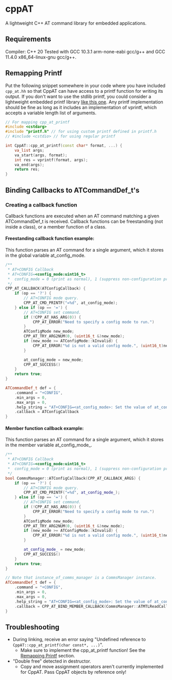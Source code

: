 # cppAT
A lightweight C++ AT command library for embedded applications.

## Requirements

Compiler: C++ 20
Tested with GCC 10.3.1 arm-none-eabi gcc/g++ and GCC 11.4.0 x86_64-linux-gnu gcc/g++.

## Remapping Printf

Put the following snippet somewhere in your code where you have included `cpp_at.hh` so that CppAT can have access to
a printf function for writing its output. If you don't want to use the stdlib printf, you could consider a lightweight
embedded printf library [like this one](https://github.com/mpaland/printf). Any printf implementation should be fine
as long as it includes an implementation of vprintf, which accepts a variable length list of arguments.

```c++
// For mapping cpp_at_printf
#include <cstdarg>
#include "printf.h" // for using custom printf defined in printf.h
// #include <cstdio> // for using regular printf

int CppAT::cpp_at_printf(const char* format, ...) {
    va_list args;
    va_start(args, format);
    int res = vprintf(format, args);
    va_end(args);
    return res;
}
```

## Binding Callbacks to ATCommandDef_t's

### Creating a callback function

Callback functions are executed when an AT command matching a given ATCommandDef_t is received. Callback functions can be freestanding (not inside a class), or a member function of a class.

#### Freestanding callback function example:

This function parses an AT command for a single argument, which it stores in the global variable at_config_mode.

```c++
/**
 * AT+CONFIG Callback
 * AT+CONFIG=<config_mode:uint16_t>
 *  config_mode = 0 (print as normal), 1 (suppress non-configuration print messages)
 */
CPP_AT_CALLBACK(ATConfigCallback) {
    if (op == '?') {
        // AT+CONFIG mode query.
        CPP_AT_CMD_PRINTF("=%d", at_config_mode);
    } else if (op == '=') {
        // AT+CONFIG set command.
        if (!CPP_AT_HAS_ARG(0)) {
            CPP_AT_ERROR("Need to specify a config mode to run.")
        }
        ATConfigMode new_mode;
        CPP_AT_TRY_ARG2NUM(0, (uint16_t &)new_mode);
        if (new_mode >= ATConfigMode::kInvalid) {
            CPP_AT_ERROR("%d is not a valid config mode.", (uint16_t)new_mode);
        }

        at_config_mode = new_mode;
        CPP_AT_SUCCESS()
    }
    return true;
}

ATCommandDef_t def = {
    .command = "+CONFIG",
    .min_args = 0,
    .max_args = 0,
    .help_string = "AT+CONFIG=<at_config_mode>: Set the value of at_config_mode.\r\n",
    .callback = ATConfigCallback
}
```

#### Member function callback example:

This function parses an AT command for a single argument, which it stores in the member variable at_config_mode_.

```c++
/**
 * AT+CONFIG Callback
 * AT+CONFIG=<config_mode:uint16_t>
 *  config_mode = 0 (print as normal), 1 (suppress non-configuration print messages)
 */
bool CommsManager::ATConfigCallback(CPP_AT_CALLBACK_ARGS) {
    if (op == '?') {
        // AT+CONFIG mode query.
        CPP_AT_CMD_PRINTF("=%d", at_config_mode_);
    } else if (op == '=') {
        // AT+CONFIG set command.
        if (!CPP_AT_HAS_ARG(0)) {
            CPP_AT_ERROR("Need to specify a config mode to run.")
        }
        ATConfigMode new_mode;
        CPP_AT_TRY_ARG2NUM(0, (uint16_t &)new_mode);
        if (new_mode >= ATConfigMode::kInvalid) {
            CPP_AT_ERROR("%d is not a valid config mode.", (uint16_t)new_mode);
        }

        at_config_mode_ = new_mode;
        CPP_AT_SUCCESS()
    }
    return true;
}

// Note that instance_of_comms_manager is a CommsManager instance.
ATCommandDef_t def = {
    .command = "+CONFIG",
    .min_args = 0,
    .max_args = 0,
    .help_string = "AT+CONFIG=<at_config_mode>: Set the value of at_config_mode.\r\n",
    .callback = CPP_AT_BIND_MEMBER_CALLBACK(CommsManager::ATMTLReadCallback, instance_of_comms_manager)
}
```

## Troubleshooting

* During linking, receive an error saying "Undefined reference to `CppAT::cpp_at_printf(char const*, ...)`".
    * Make sure to implement the cpp_at_printf function! See the [Remapping Printf](#remapping-printf) section.
* "Double free" detected in destructor.
    * Copy and move assignment operators aren't currently implemented for CppAT. Pass CppAT objects by reference only!